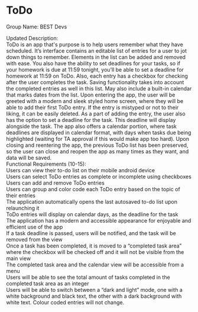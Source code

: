 # ToDo 
Group Name: BEST Devs  

Updated Description:  
ToDo is an app that's purpose is to help users remember what they have scheduled.  It’s interface contains an editable list of entries for a user to jot down things to remember. Elements in the list can be added and removed with ease. You also have the ability to set deadlines for your tasks, so if your homework is due at 11:59 tonight, you’ll be able to set a deadline for homework at 11:59 on ToDo.  Also, each entry has a checkbox for checking after the user completes the task.  Saving functionality takes into account the completed entries as well in this list. May also include a built-in calendar that marks dates from the list. 
Upon entering the app, the user will be greeted with a modern and sleek styled home screen, where they will be able to add their first ToDo entry. If the entry is mistyped or not to their liking, it can be easily deleted. As a part of adding the entry, the user also has the option to set a deadline for the task. This deadline will display alongside the task. The app also offers a calendar portion, where task deadlines are displayed in calendar format, with days when tasks due being highlighted (waiting for TA approval if this would make app too hard). Upon closing and reentering the app, the previous ToDo list has been preserved, so the user can close and reopen the app as many times as they want, and data will be saved.  
Functional Requirements (10-15):  
Users can view their to-do list on their mobile android device  
Users can select ToDo entries as complete or incomplete using checkboxes  
Users can add and remove ToDo entries  
Users can group and color code each ToDo entry based on the topic of their entries  
The application automatically opens the last autosaved to-do list upon relaunching it  
ToDo entries will display on calendar days, as the deadline for the task  
The application has a modern and accessible appearance for enjoyable and efficient use of the app  
If a task deadline is passed, users will be notified, and the task will be removed from the view  
Once a task has been completed, it is moved to a “completed task area” where the checkbox will be checked off and it will not be visible from the main view  
The completed task area and the calendar view will be accessible from a menu  
Users will be able to see the total amount of tasks completed in the completed task area as an integer  
Users will be able to switch between a “dark and light” mode, one with a white background and black text, the other with a dark background with white text. Colour coded entries will not change.  
